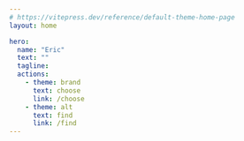```yaml
---
# https://vitepress.dev/reference/default-theme-home-page
layout: home

hero:
  name: "Eric"
  text: ""
  tagline: 
  actions:
    - theme: brand
      text: choose
      link: /choose
    - theme: alt
      text: find
      link: /find
---
```


